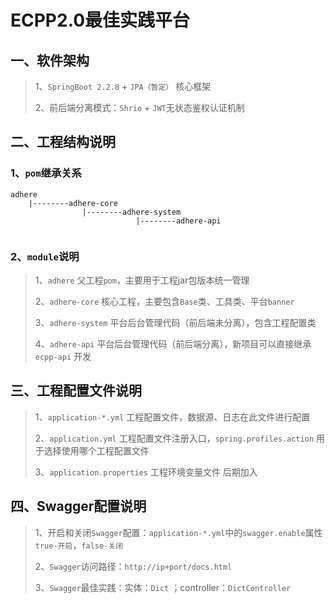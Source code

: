 # ECPP2.0最佳实践平台

## 一、软件架构

> 1、`SpringBoot 2.2.8` + `JPA（暂定）` 核心框架
>
> 2、前后端分离模式：`Shrio` + `JWT`无状态鉴权认证机制

 ## 二、工程结构说明

### 		1、`pom`继承关系

```
adhere
    |--------adhere-core
                |--------adhere-system
                            |--------adhere-api
                           
```

### 	2、`module`说明

> 1、`adhere` 父工程`pom`，主要用于工程jar包版本统一管理
>
> 2、`adhere-core` 核心工程，主要包含`Base`类、工具类、平台`banner`
>
> 3、`adhere-system` 平台后台管理代码（前后端未分离），包含工程配置类
>
> 4、`adhere-api` 平台后台管理代码（前后端分离），新项目可以直接继承`ecpp-api` 开发

## 三、工程配置文件说明

> 1、`application-*.yml` 工程配置文件，数据源、日志在此文件进行配置
>
> 2、`application.yml` 工程配置文件注册入口，`spring.profiles.action` 用于选择使用哪个工程配置文件
>
> 3、`application.properties` 工程环境变量文件
后期加入
## 四、Swagger配置说明

> 1、开启和关闭`Swagger`配置：`application-*.yml`中的`swagger.enable`属性`true-开启`，`false-关闭`
>
> 2、`Swagger`访问路径：`http://ip+port/docs.html`
>
> 3、`Swagger`最佳实践：实体：`Dict` ；controller：`DictController`

